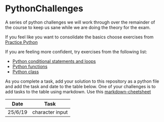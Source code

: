 # PythonChallenges
A series of python challenges we will work through over the remainder of the course to keep us sane while we are doing the theory for the exam.

If you feel like you want to consolidate the basics choose exercises from [Practice Python](https://www.practicepython.org)

If you are feeling more confident, try exercises from the following list:
* [Python conditional statements and loops](https://www.w3resource.com/python-exercises/python-conditional-statements-and-loop-exercises.php)
* [Python functions](https://www.w3resource.com/python-exercises/python-functions-exercises.php)
* [Python class](https://www.w3resource.com/python-exercises/class-exercises/index.php)

As you complete a task, add your solution to this repository as a python file and add the task and date to the table below. One of your challenges is to add tasks to the table using markdown. Use this [markdown-cheetsheet](https://guides.github.com/pdfs/markdown-cheatsheet-online.pdf)

Date | Task    
------------ | ------------
25/6/19 | character input

